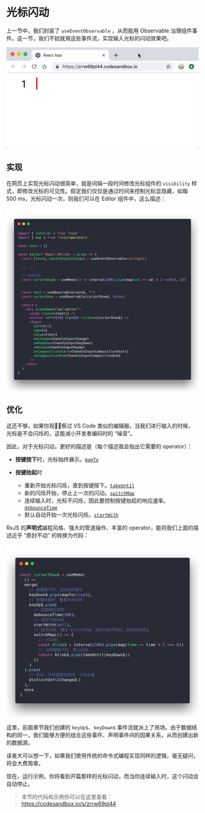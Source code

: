 # 光标闪动

上一节中，我们封装了 `useEventObservable` ，从而能用 Observable 治理组件事件。这一节，我们不妨就用这些事件流，实现输入光标的闪动效果吧。

![](./images/05-blink.gif)

## 实现

在网页上实现光标闪动很简单，就是间隔一段时间修改光标组件的 `visibility` 样式，即修改光标的可见性。假定我们仅仅是通过时间来控制光标显隐藏，如每 500 ms，光标闪动一次，则我们可以在 Editor 组件中，这么描述：

![](./codes/05-1.png)

## 优化

这还不够，如果你观察过 VS Code 类似的编辑器，当我们进行输入的时候，光标是不会闪烁的，这能减小开发者编码时的 “噪音”。

因此，对于光标闪动，更好的描述是（每个描述我会指出它需要的 operator）：

- **按键按下**时，光标始终展示。[`mapTo`](https://www.learnrxjs.io/operators/transformation/mapto.html)

- **按键抬起**时
  - 重新开始光标闪烁，直到按键按下。[`takeUntil`](https://www.learnrxjs.io/operators/filtering/takeuntil.html)
  - 新的闪烁开始，停止上一次的闪动。[`switchMap`](https://www.learnrxjs.io/operators/transformation/switchmap.html)
  - 连续输入时，光标不闪烁，因此要控制按键抬起的响应速率。[`debounceTime`](https://www.learnrxjs.io/operators/filtering/debouncetime.html)
  - 默认自动开始一次光标闪烁。[`startWith`](https://www.learnrxjs.io/operators/combination/startwith.html)

RxJS 的**声明式**编程风格、强大的管道操作、丰富的 operator，能将我们上面的描述近乎 “原封不动” 的转换为代码：

![](./codes/05-2.png)

这里，前面章节我们创建的 `keyUp$`、`keyDown$` 事件流就派上了用场。由于数据结构的同一，我们能够方便的组合这些事件、声明事件间的因果关系，从而创建出新的数据源。

读者大可以想一下，如果我们使用传统的命令式编程实现同样的逻辑，毫无疑问，将会大费周章。

现在，运行示例，你将看到开篇那样的光标闪动，而当你连续输入时，这个闪动会自动停止。

> 本节的代码和示例你可以在这里查看：https://codesandbox.io/s/zrrw69pl44





